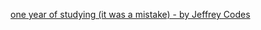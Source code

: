 [one year of studying (it was a mistake) - by Jeffrey Codes](https://youtu.be/dk3dQf7yZFI?si=OPjFWKhKO1xWFv_i)

